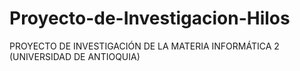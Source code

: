 # Proyecto-de-Investigacion-Hilos
PROYECTO DE INVESTIGACIÓN DE LA MATERIA INFORMÁTICA 2 (UNIVERSIDAD DE ANTIOQUIA)
